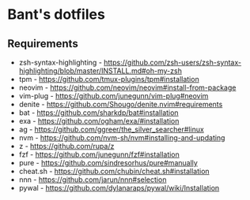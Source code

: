 # Bant's dotfiles

## Requirements
* zsh-syntax-highlighting - https://github.com/zsh-users/zsh-syntax-highlighting/blob/master/INSTALL.md#oh-my-zsh
* tpm - https://github.com/tmux-plugins/tpm#installation
* neovim - https://github.com/neovim/neovim#install-from-package
* vim-plug - https://github.com/junegunn/vim-plug#neovim
* denite - https://github.com/Shougo/denite.nvim#requirements
* bat - https://github.com/sharkdp/bat#installation
* exa - https://github.com/ogham/exa/#installation
* ag - https://github.com/ggreer/the_silver_searcher#linux
* nvm - https://github.com/nvm-sh/nvm#installing-and-updating
* z - https://github.com/rupa/z
* fzf - https://github.com/junegunn/fzf#installation
* pure - https://github.com/sindresorhus/pure#manually
* cheat.sh - https://github.com/chubin/cheat.sh#installation
* nnn - https://github.com/jarun/nnn#selection
* pywal - https://github.com/dylanaraps/pywal/wiki/Installation
